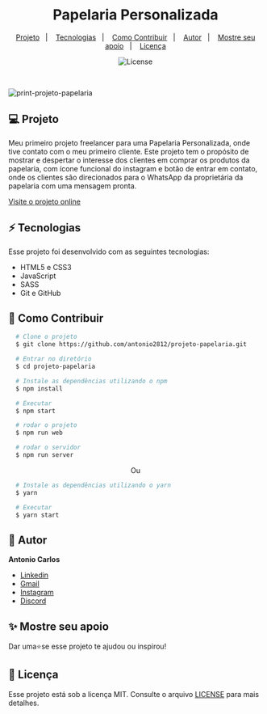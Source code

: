 <h1 align="center"> Papelaria Personalizada </h1>

<p align="center">
  <a href="#--projeto">Projeto</a>&nbsp;&nbsp;&nbsp;|&nbsp;&nbsp;&nbsp;
  <a href="#--tecnologias">Tecnologias</a>&nbsp;&nbsp;&nbsp;|&nbsp;&nbsp;&nbsp;
  <a href="#--como-contribuir">Como Contribuir</a>&nbsp;&nbsp;&nbsp;|&nbsp;&nbsp;&nbsp;
  <a href="#--autor">Autor</a>&nbsp;&nbsp;&nbsp;|&nbsp;&nbsp;&nbsp;
  <a href="#--mostre-seu-apoio">Mostre seu apoio</a>&nbsp;&nbsp;&nbsp;|&nbsp;&nbsp;&nbsp;
  <a href="#memo--licença">Licença</a>
</p>

<p align="center">
  <img alt="License" src="https://img.shields.io/static/v1?label=license&message=MIT&color=49AA26&labelColor=000000">
</p>

<br>

![print-projeto-papelaria](https://github.com/antonio2812/projeto-papelaria/assets/104834145/428507b0-e0f4-4373-bfae-2bf45044ad9d)

## 💻  Projeto

Meu primeiro projeto freelancer para uma Papelaria Personalizada, onde tive contato com o meu primeiro cliente. Este projeto tem o propósito de mostrar e despertar o interesse dos clientes em comprar os produtos da papelaria, com ícone funcional do instagram e botão de entrar em contato, onde os clientes são direcionados para o WhatsApp da proprietária da papelaria com uma mensagem pronta.

[Visite o projeto online](https://nk-digital-artes.vercel.app/)

## ⚡  Tecnologias

Esse projeto foi desenvolvido com as seguintes tecnologias:

- HTML5 e CSS3
- JavaScript
- SASS
- Git e GitHub

## 🤝  Como Contribuir

```bash
  # Clone o projeto
  $ git clone https://github.com/antonio2812/projeto-papelaria.git
````

```bash
  # Entrar no diretório
  $ cd projeto-papelaria
```

```bash
  # Instale as dependências utilizando o npm
  $ npm install
```

```bash
  # Executar
  $ npm start
```

```bash
  # rodar o projeto
  $ npm run web
```

```bash
  # rodar o servidor
  $ npm run server
```

<p align="center">Ou</p>

```bash
  # Instale as dependências utilizando o yarn
  $ yarn
```

```bash
  # Executar
  $ yarn start
```

## 👤  Autor

**Antonio  Carlos**

* [Linkedin](https://www.linkedin.com/in/antonio-carlos-de-souza-junior/)
* [Gmail](mailto:acarlosdesouzajunior@gmail.com)
* [Instagram](https://www.instagram.com/carlosdesouzajunior.antonio/)
* [Discord](https://discord.com/channels/@me)

## ✨  Mostre seu apoio

Dar uma⭐️se esse projeto te ajudou ou inspirou!

## :memo:  Licença

Esse projeto está sob a licença MIT. Consulte o arquivo <a href="https://github.com/antonio2812/projeto-papelaria/blob/main/LICENSE">LICENSE</a> para mais detalhes.
